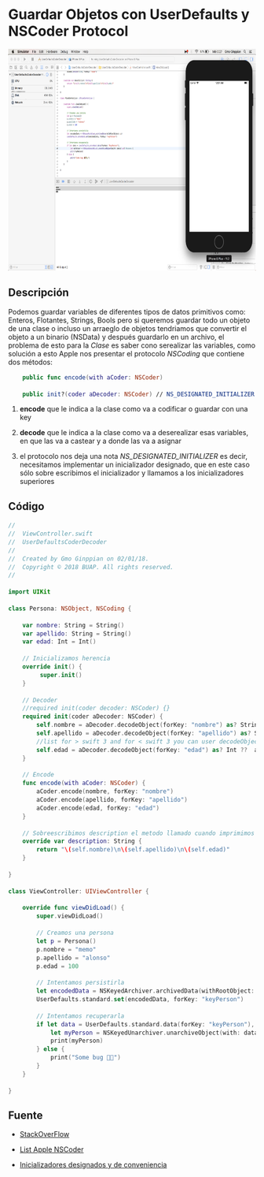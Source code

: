 Guardar Objetos con UserDefaults y NSCoder Protocol
===

<p align="center">
	<img src="imgs/img1.png" width="720px" height="450px">
</p>

## Descripción

Podemos guardar variables de diferentes tipos de datos primitivos como: Enteros, Flotantes, Strings, Bools pero si queremos guardar todo un objeto de una clase o incluso un arraeglo de objetos tendriamos que convertir el objeto a un binario (NSData) y después guardarlo en un archivo, el problema de esto para la *Clase* es saber cono serealizar las variables, como solución a esto Apple nos presentar el protocolo *NSCoding* que contiene dos métodos: 

```swift
	public func encode(with aCoder: NSCoder)

	public init?(coder aDecoder: NSCoder) // NS_DESIGNATED_INITIALIZER
```

1. **encode** que le indica a la clase como va a codificar o guardar con una key

2. **decode** que le indica a la clase como va a deserealizar esas variables, en que las va a castear y a donde las va a asignar

3. el protocolo nos deja una nota *NS_DESIGNATED_INITIALIZER* es decir, necesitamos implementar un inicializador designado, que en este caso sólo sobre escribimos el inicializador y llamamos a los inicializadores superiores

## Código

```swift
//
//  ViewController.swift
//  UserDefaultsCoderDecoder
//
//  Created by Gmo Ginppian on 02/01/18.
//  Copyright © 2018 BUAP. All rights reserved.
//

import UIKit

class Persona: NSObject, NSCoding {
    
    var nombre: String = String()
    var apellido: String = String()
    var edad: Int = Int()
    
    // Inicializamos herencia 
    override init() {
         super.init()
    }
    
    // Decoder
    //required init(coder decoder: NSCoder) {}
    required init(coder aDecoder: NSCoder) {
        self.nombre = aDecoder.decodeObject(forKey: "nombre") as? String ?? ""
        self.apellido = aDecoder.decodeObject(forKey: "apellido") as? String ?? ""
        //list for > swift 3 and for < swift 3 you can user decodeObject, font: developer.apple.com/reference/foundation/nscoder, for both:
        self.edad = aDecoder.decodeObject(forKey: "edad") as? Int ??  aDecoder.decodeInteger(forKey: "edad")
    }
    
    // Encode
    func encode(with aCoder: NSCoder) {
        aCoder.encode(nombre, forKey: "nombre")
        aCoder.encode(apellido, forKey: "apellido")
        aCoder.encode(edad, forKey: "edad")
    }
    
    // Sobreescribimos description el metodo llamado cuando imprimimos una variable
    override var description: String {
        return "\(self.nombre)\n\(self.apellido)\n\(self.edad)"
    }

}

class ViewController: UIViewController {

    override func viewDidLoad() {
        super.viewDidLoad()
    
        // Creamos una persona
        let p = Persona()
        p.nombre = "memo"
        p.apellido = "alonso"
        p.edad = 100
        
        // Intentamos persistirla
        let encodedData = NSKeyedArchiver.archivedData(withRootObject: p)
        UserDefaults.standard.set(encodedData, forKey: "keyPerson")
        
        // Intentamos recuperarla
        if let data = UserDefaults.standard.data(forKey: "keyPerson"),
            let myPerson = NSKeyedUnarchiver.unarchiveObject(with: data) as? Persona {
            print(myPerson)
        } else {
            print("Some bug 🐞🐛")
        }
    }

}
```

## Fuente

* <a href="https://stackoverflow.com/questions/37980432/swift-3-saving-and-retrieving-custom-object-from-userdefaults">StackOverFlow</a>

* <a href="https://developer.apple.com/documentation/foundation/nscoder">List Apple NSCoder</a>

* <a href="https://www.kodigoswift.com/tutorial-swift-inicializadores-designados-y-de-conveniencia/">Inicializadores designados y de conveniencia</a>
